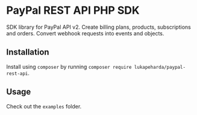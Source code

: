 # PayPal REST API PHP SDK

SDK library for PayPal API v2. Create billing plans, products, subscriptions and orders. Convert webhook requests into events and objects.

## Installation

Install using `composer` by running `composer require lukapeharda/paypal-rest-api`.

## Usage

Check out the `examples` folder.
